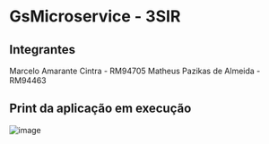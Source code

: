 # GsMicroservice - 3SIR

## Integrantes
Marcelo Amarante Cintra - RM94705
Matheus Pazikas de Almeida - RM94463

## Print da aplicação em execução
![image](https://github.com/matpazikas/gsMicroservicesAngular/assets/84147843/a398a06b-3604-4db9-a3b6-12a6cc60232a)

